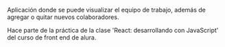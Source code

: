 Aplicación donde se puede visualizar el equipo de trabajo, además de agregar o quitar nuevos colaboradores. 

Hace parte de la práctica de la clase 'React: desarrollando con JavaScript' del curso de front end de alura.